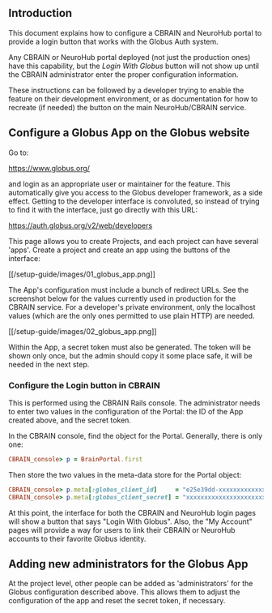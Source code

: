 
## Introduction

This document explains how to configure a CBRAIN and NeuroHub portal
to provide a login button that works with the Globus Auth
system.

Any CBRAIN or NeuroHub portal deployed (not just the production
ones) have this capability, but the *Login With Globus* button will
not show up until the CBRAIN administrator enter the proper
configuration information.

These instructions can be followed by a developer trying to enable
the feature on their development environment, or as documentation
for how to recreate (if needed) the button on the main NeuroHub/CBRAIN
service.

## Configure a Globus App on the Globus website

Go to:

https://www.globus.org/

and login as an appropriate user or maintainer for the feature.
This automatically give you access to the Globus developer framework,
as a side effect. Getting to the developer interface is convoluted,
so instead of trying to find it with the interface, just go directly
with this URL:

https://auth.globus.org/v2/web/developers

This page allows you to create Projects, and each project can have
several 'apps'. Create a project and create an app using the buttons
of the interface:

[[/setup-guide/images/01_globus_app.png]]

The App's configuration must include a bunch of redirect URLs. See
the screenshot below for the values currently used in production
for the CBRAIN service. For a developer's private environment, only
the localhost values (which are the only ones permitted to use plain
HTTP) are needed.

[[/setup-guide/images/02_globus_app.png]]

Within the App, a secret token must also be generated. The token will
be shown only once, but the admin should copy it some place safe, it
will be needed in the next step.

### Configure the Login button in CBRAIN

This is performed using the CBRAIN Rails console. The administrator
needs to enter two values in the configuration of the Portal: the
ID of the App created above, and the secret token.

In the CBRAIN console, find the object for the Portal. Generally,
there is only one:

```ruby
CBRAIN_console> p = BrainPortal.first
```

Then store the two values in the meta-data store for the Portal object:

```ruby
CBRAIN_console> p.meta[:globus_client_id]     = "e25e39dd-xxxxxxxxxxxxxxxxxxxxxxxxxxx"
CBRAIN_console> p.meta[:globus_client_secret] = "xxxxxxxxxxxxxxxxxxxxxxxxxxxxxxxxxxxxxxxxxxxx"
```

At this point, the interface for both the CBRAIN and NeuroHub login
pages will show a button that says "Login With Globus". Also,
the "My Account" pages will provide a way for users to link their
CBRAIN or NeuroHub accounts to their favorite Globus identity.

## Adding new administrators for the Globus App

At the project level, other people can be added as 'administrators' for
the Globus configuration described above. This allows them to adjust the
configuration of the app and reset the secret token, if necessary.